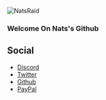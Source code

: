 <img alt="NatsRaid" src="https://i.imgur.com/DAeKZP1.gif"> 

### Welcome On Nats's Github



## Social

*   [Discord](https://discord.gg/JJy6ThDWBk)
*   [Twitter](https://twitter.com/NatsIsHere_)
*   [Github](https://github.com/NatsIsHereeeeee/)
*   [PayPal](https://paypal.me/nqts/)

